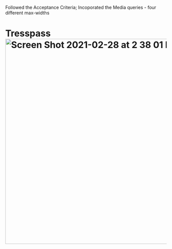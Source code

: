 Followed the Acceptance Criteria; Incoporated the Media queries - four different max-widths




# Tresspass<img width="642" alt="Screen Shot 2021-02-28 at 2 38 01 PM" src="https://user-images.githubusercontent.com/78574452/109436114-c6c7ad80-79d2-11eb-9fc4-5acb7cf26a75.png">
